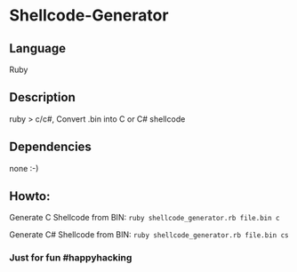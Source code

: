 # Shellcode-Generator

## Language 
Ruby

## Description
ruby > c/c#, Convert .bin into C or C# shellcode

## Dependencies
none :-)

## Howto:
Generate C Shellcode from BIN:
```ruby shellcode_generator.rb file.bin c ```

Generate C# Shellcode from BIN:
``` ruby shellcode_generator.rb file.bin cs ```

### Just for fun #happyhacking

